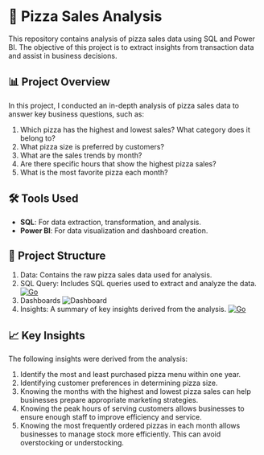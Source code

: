 # 🍕 Pizza Sales Analysis

This repository contains analysis of pizza sales data using SQL and Power BI. The objective of this project is to extract insights from transaction data and assist in business decisions.

## 📊 Project Overview

In this project, I conducted an in-depth analysis of pizza sales data to answer key business questions, such as:
1. Which pizza has the highest and lowest sales? What category does it belong to?
2. What pizza size is preferred by customers?
3. What are the sales trends by month?
4. Are there specific hours that show the highest pizza sales?
5. What is the most favorite pizza each month?

## 🛠 Tools Used

- **SQL**: For data extraction, transformation, and analysis.
- **Power BI**: For data visualization and dashboard creation.

## 📁 Project Structure

1. Data: Contains the raw pizza sales data used for analysis.
2. SQL Query: Includes SQL queries used to extract and analyze the data.
   [![Go](https://img.shields.io/badge/--00ADD8?logo=go&logoColor=ffffff)](https://github.com/aqielafasya/SQL-Project/blob/master/Pizza-Sales-Analysis/SQL_Query.sql)
3. Dashboards
   ![Dashboard](https://github.com/user-attachments/assets/abc53331-d43f-459c-a14a-691567cf49da)
4. Insights: A summary of key insights derived from the analysis.
   [![Go](https://img.shields.io/badge/--00ADD8?logo=go&logoColor=ffffff)](https://golang.org/)
   
## 📈 Key Insights

The following insights were derived from the analysis:
1. Identify the most and least purchased pizza menu within one year. 
2. Identifying customer preferences in determining pizza size.
3. Knowing the months with the highest and lowest pizza sales can help businesses prepare appropriate marketing strategies.
4. Knowing the peak hours of serving customers allows businesses to ensure enough staff to improve efficiency and service.
5. Knowing the most frequently ordered pizzas in each month allows businesses to manage stock more efficiently. This can avoid overstocking or understocking.
